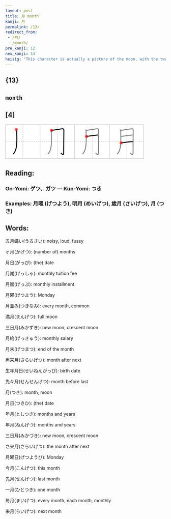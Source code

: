 ```yaml
---
layout: post
title: 月 month
kanji: 月
permalink: /13/
redirect_from:
 - /月/
 - /month/
pre_kanji: 12
nex_kanji: 14
heisig: "This character is actually a picture of the moon, with the two horizontal lines representing the left eye and mouth of the mythical &quot;man in the moon.&quot; (Actually, the Japanese see a hare in the moon, but it is a little farfetched to find one in the kanji.) And one <b>month</b>, of course, is one cycle of the moon."
---
```


## {13}

## `month`

## [4]

<div class="stroke"><img src="../images/E69C88.png" /></div>

## Reading:

### On-Yomi: ゲツ、ガツ &mdash; Kun-Yomi: つき

### Examples: 月曜 (げつよう), 明月 (めいげつ), 歳月 (さいげつ), 月 (つき)

## Words:

五月蝿い(うるさい): noisy, loud, fussy

ヶ月(かげつ): (number of) months

月日(がっぴ): (the) date

月謝(げっしゃ): monthly tuition fee

月賦(げっぷ): monthly installment

月曜(げつよう): Monday

月並み(つきなみ): every month, common

満月(まんげつ): full moon

三日月(みかずき): new moon, crescent moon

月給(げっきゅう): monthly salary

月末(げつまつ): end of the month

再来月(さらいげつ): month after next

生年月日(せいねんがっぴ): birth date

先々月(せんせんげつ): month before last

月(つき): month, moon

月日(つきひ): (the) date

年月(としつき): months and years

年月(ねんげつ): months and years

三日月(みかづき): new moon, crescent moon

さ来月(さらいげつ): the month after next

月曜日(げつようび): Monday

今月(こんげつ): this month

先月(せんげつ): last month

一月(ひとつき): one month

毎月(まいげつ): every month, each month, monthly

来月(らいげつ): next month
